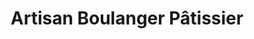 ---
title: "Artisan Boulanger Pâtissier"
url: /villenave-dornon/artisan-boulanger-patissier/
shop: Bäckerei
---